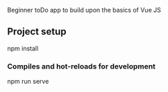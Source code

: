 Beginner toDo app to build upon the basics of Vue JS

## Project setup

npm install

### Compiles and hot-reloads for development

npm run serve
